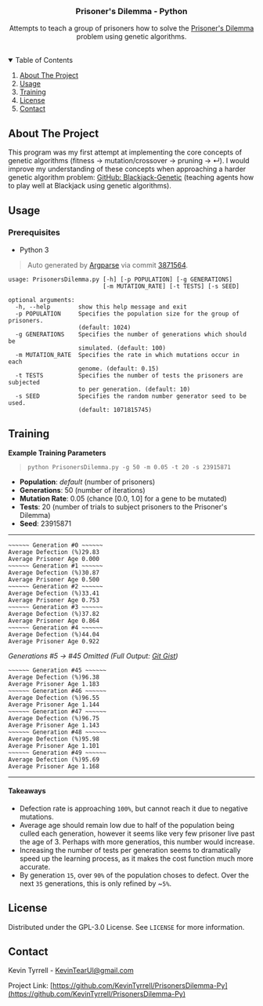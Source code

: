 
<br /><h3 align="center">Prisoner\'s Dilemma - Python</h3>

  <p align="center">
  Attempts to teach a group of prisoners how to solve the <a href="https://en.wikipedia.org/wiki/Prisoner%27s_dilemma">Prisoner's Dilemma</a> problem using genetic algorithms.
    <br />
	<br />
  </p>
</p>



<!-- TABLE OF CONTENTS -->
<details open="open">
  <summary>Table of Contents</summary>
  <ol>
    <li><a href="#about-the-project">About The Project</a></li>
    <li><a href="#usage">Usage</a></li>
	<li><a href="#training">Training</a></li>
    <li><a href="#license">License</a></li>
    <li><a href="#contact">Contact</a></li>
  </ol>
</details>



<!-- ABOUT THE PROJECT -->
## About The Project

This program was my first attempt at implementing the core concepts of genetic algorithms (fitness -> mutation/crossover -> pruning -> ↵). I would improve my understanding of these concepts when approaching a harder genetic algorithm problem: [GitHub: Blackjack-Genetic](https://github.com/KevinTyrrell/Blackjack-Genetic) (teaching agents how to play well at Blackjack using genetic algorithms).


<!-- USAGE EXAMPLES -->
## Usage

### Prerequisites

* Python 3

> Auto generated by [Argparse](https://docs.python.org/3/library/argparse.html) via commit [3871564](https://github.com/KevinTyrrell/PrisonersDilemma-Py/commit/387156477fcaa9ac088c418d6190f755d8bb371e).

```
usage: PrisonersDilemma.py [-h] [-p POPULATION] [-g GENERATIONS]
                           [-m MUTATION_RATE] [-t TESTS] [-s SEED]

optional arguments:
  -h, --help        show this help message and exit
  -p POPULATION     Specifies the population size for the group of prisoners.
                    (default: 1024)
  -g GENERATIONS    Specifies the number of generations which should be
                    simulated. (default: 100)
  -m MUTATION_RATE  Specifies the rate in which mutations occur in each
                    genome. (default: 0.15)
  -t TESTS          Specifies the number of tests the prisoners are subjected
                    to per generation. (default: 10)
  -s SEED           Specifies the random number generator seed to be used.
                    (default: 1071815745)
```

<!-- TRAINING EXAMPLE -->
## Training

**Example Training Parameters**
> `python PrisonersDilemma.py -g 50 -m 0.05 -t 20 -s 23915871`
* **Population**: *default* (number of prisoners)
* **Generations**: 50 (number of iterations)
* **Mutation Rate**: 0.05 (chance [0.0, 1.0] for a gene to be mutated)
* **Tests**: 20 (number of trials to subject prisoners to the Prisoner\'s Dilemma)
* **Seed**: 23915871

----

    ~~~~~~ Generation #0 ~~~~~~
    Average Defection (%)29.83
    Average Prisoner Age 0.000
    ~~~~~~ Generation #1 ~~~~~~
    Average Defection (%)30.87
    Average Prisoner Age 0.500
    ~~~~~~ Generation #2 ~~~~~~
    Average Defection (%)33.41
    Average Prisoner Age 0.753
    ~~~~~~ Generation #3 ~~~~~~
    Average Defection (%)37.82
    Average Prisoner Age 0.864
    ~~~~~~ Generation #4 ~~~~~~
    Average Defection (%)44.04
    Average Prisoner Age 0.922

*Generations #5 -> #45 Omitted (Full Output: [Git Gist](https://gist.github.com/KevinTyrrell/a86f81f24ae49fd0de8c21fa090fc012))*

    ~~~~~~ Generation #45 ~~~~~~
    Average Defection (%)96.38
    Average Prisoner Age 1.183
    ~~~~~~ Generation #46 ~~~~~~
    Average Defection (%)96.55
    Average Prisoner Age 1.144
    ~~~~~~ Generation #47 ~~~~~~
    Average Defection (%)96.75
    Average Prisoner Age 1.143
    ~~~~~~ Generation #48 ~~~~~~
    Average Defection (%)95.98
    Average Prisoner Age 1.101
    ~~~~~~ Generation #49 ~~~~~~
    Average Defection (%)95.69
    Average Prisoner Age 1.168

---

#### Takeaways

* Defection rate is approaching `100%`, but cannot reach it due to negative mutations.
* Average age should remain low due to half of the population being culled each generation, however it seems like very few prisoner live past the age of 3. Perhaps with more generatios, this number would increase.
* Increasing the number of tests per generation seems to dramatically speed up the learning process, as it makes the cost function much more accurate.
* By generation `15`, over `90%` of the population choses to defect. Over the next `35` generations, this is only refined by ~`5%`.


<!-- LICENSE -->
## License

Distributed under the GPL-3.0 License. See `LICENSE` for more information.



<!-- CONTACT -->
## Contact

Kevin Tyrrell - KevinTearUl@gmail.com

Project Link: [https://github.com/KevinTyrrell/PrisonersDilemma-Py](https://github.com/KevinTyrrell/PrisonersDilemma-Py)


